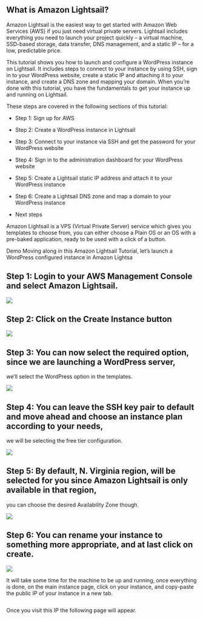 ## What is Amazon Lightsail?
Amazon Lightsail is the easiest way to get started with Amazon Web Services (AWS) if you just need virtual private servers.
Lightsail includes everything you need to launch your project quickly – a virtual machine, SSD-based storage, data transfer, 
DNS management, and a static IP – for a low, predictable price.

This tutorial shows you how to launch and configure a WordPress instance on Lightsail. 
It includes steps to connect to your instance by using SSH, sign in to your WordPress website, 
create a static IP and attaching it to your instance, and create a DNS zone and mapping your domain. 
When you’re done with this tutorial, you have the fundamentals to get your instance up and running on Lightsail.

These steps are covered in the following sections of this tutorial:

* Step 1: Sign up for AWS

* Step 2: Create a WordPress instance in Lightsail

* Step 3: Connect to your instance via SSH and get the password for your WordPress website

* Step 4: Sign in to the administration dashboard for your WordPress website

* Step 5: Create a Lightsail static IP address and attach it to your WordPress instance

* Step 6: Create a Lightsail DNS zone and map a domain to your WordPress instance

* Next steps

Amazon Lightsail is a VPS (Virtual Private Server) service which gives you templates to choose from, 
you can either choose a Plain OS or an OS with a pre-baked application, ready to be used with a click of a button.

Demo
Moving along in this Amazon Lightsail Tutorial, let’s launch a WordPress configured instance in Amazon Lightsa



## Step 1: Login to your AWS Management Console and select Amazon Lightsail.

![](https://github.com/Petabytz/AWS-Projects/blob/master/Launch%20and%20configure%20a%20WordPress%20instance%20in%20Amazon%20Lightsail/lightsail-select-1.png)

## Step 2: Click on the Create Instance button

![](https://github.com/Petabytz/AWS-Projects/blob/master/Launch%20and%20configure%20a%20WordPress%20instance%20in%20Amazon%20Lightsail/click-create-1.png)

## Step 3: You can now select the required option, since we are launching a WordPress server, 
we’ll select the WordPress option in the templates.

![](https://github.com/Petabytz/AWS-Projects/blob/master/Launch%20and%20configure%20a%20WordPress%20instance%20in%20Amazon%20Lightsail/select-wordpress-3.png)

## Step 4: You can leave the SSH key pair to default and move ahead and choose an instance plan according to your needs, 
we will be selecting the free tier configuration.

![](https://github.com/Petabytz/AWS-Projects/blob/master/Launch%20and%20configure%20a%20WordPress%20instance%20in%20Amazon%20Lightsail/select-plan-4.png)

## Step 5: By default, N. Virginia region, will be selected for you since Amazon Lightsail is only available in that region, 
you can choose the desired Availability Zone though.

![](https://github.com/Petabytz/AWS-Projects/blob/master/Launch%20and%20configure%20a%20WordPress%20instance%20in%20Amazon%20Lightsail/select-zone-5.png)

## Step 6: You can rename your instance to something more appropriate, and at last click on create.

![](https://github.com/Petabytz/AWS-Projects/blob/master/Launch%20and%20configure%20a%20WordPress%20instance%20in%20Amazon%20Lightsail/lightsail-createnew6.png)

It will take some time for the machine to be up and running, once everything is done, on the main instance page, click on your instance, 
and copy-paste the public IP of your instance in a new tab.

![]()

Once you visit this IP the following page will appear.


